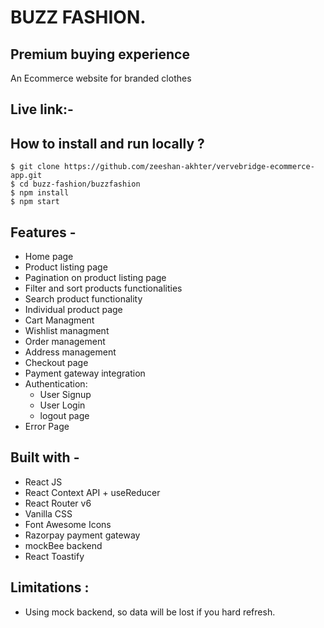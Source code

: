 # BUZZ FASHION.
## Premium buying experience  
  An Ecommerce website for branded clothes

## Live link:- []()

## **How to install and run locally ?**

```
$ git clone https://github.com/zeeshan-akhter/vervebridge-ecommerce-app.git
$ cd buzz-fashion/buzzfashion
$ npm install
$ npm start
```

## **Features -**

- Home page
- Product listing page
- Pagination on product listing page
- Filter and sort products functionalities
- Search product functionality
- Individual product page
- Cart Managment
- Wishlist managment
- Order management
- Address management
- Checkout page
- Payment gateway integration
- Authentication:
  - User Signup
  - User Login
  - logout page
- Error Page

## **Built with -**

- React JS
- React Context API + useReducer
- React Router v6
- Vanilla CSS
- Font Awesome Icons
- Razorpay payment gateway
- mockBee backend
- React Toastify

## Limitations :

- Using mock backend, so data will be lost if you hard refresh.
